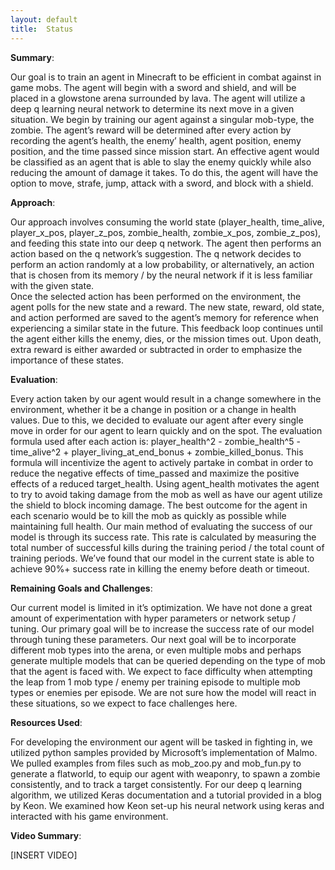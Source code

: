 ```yaml
---
layout: default
title:  Status
---
```


**Summary**:

Our goal is to train an agent in Minecraft to be efficient in combat against in game mobs. The agent will begin with a sword and shield, and will be placed in a glowstone arena surrounded by lava. The agent will utilize a deep q learning neural network to determine its next move in a given situation. We begin by training our agent against a singular mob-type, the zombie. The agent’s reward will be determined after every action by recording the agent’s health, the enemy’ health, agent position, enemy position, and the time passed since mission start. An effective agent would be classified as an agent that is able to slay the enemy quickly while also reducing the amount of damage it takes. To do this, the agent will have the option to move, strafe, jump, attack with a sword, and block with a shield.

**Approach**:

Our approach involves consuming the world state (player_health, time_alive, player_x_pos, player_z_pos, zombie_health, zombie_x_pos, zombie_z_pos), and feeding this state into our deep q network. The agent then performs an action based on the q network’s suggestion. The q network decides to perform an action randomly at a low probability, or alternatively, an action that is chosen from its memory / by the neural network if it is less familiar with the given state.<br/>
Once the selected action has been performed on the environment, the agent polls for the new state and a reward. The new state, reward, old state, and action performed are saved to the agent’s memory for reference when experiencing a similar state in the future. This feedback loop continues until the agent either kills the enemy, dies, or the mission times out. Upon death, extra reward is either awarded or subtracted in order to emphasize the importance of these states.

**Evaluation**:

Every action taken by our agent would result in a change somewhere in the environment,  whether it be a change in position or a change in health values. Due to this, we decided to evaluate our agent after every single move in order for our agent to learn quickly and on the spot. The evaluation formula used after each action is: player_health^2 - zombie_health^5 - time_alive^2 + player_living_at_end_bonus + zombie_killed_bonus. This formula will incentivize the agent to actively partake in combat in order to reduce the negative effects of time_passed and maximize the positive effects of a reduced target_health. Using agent_health motivates the agent to try to avoid taking damage from the mob as well as have our agent utilize the shield to block incoming damage. The best outcome for the agent in each scenario would be to kill the mob as quickly as possible while maintaining full health. Our main method of evaluating the success of our model is through its success rate. This rate is calculated by measuring the total number of successful kills during the training period / the total count of training periods. We’ve found that our model in the current state is able to achieve 90%+ success rate in killing the enemy before death or timeout.

**Remaining Goals and Challenges**:

Our current model is limited in it’s optimization. We have not done a great amount of experimentation with hyper parameters or network setup / tuning. Our primary goal will be to increase the success rate of our model through tuning these parameters. Our next goal will be to incorporate different mob types into the arena, or even multiple mobs and perhaps generate multiple models that can be queried depending on the type of mob that the agent is faced with. We expect to face difficulty when attempting the leap from 1 mob type / enemy per training episode to multiple mob types or enemies per episode. We are not sure how the model will react in these situations, so we expect to face challenges here.

**Resources Used**:

For developing the environment our agent will be tasked in fighting in, we utilized python samples provided by Microsoft’s implementation of Malmo. We pulled examples from files such as mob_zoo.py and mob_fun.py to generate a flatworld, to equip our agent with weaponry, to spawn a zombie consistently, and to track a target consistently. For our deep q learning algorithm, we utilized Keras documentation and a tutorial provided in a blog by Keon. We examined how Keon set-up his neural network using keras and interacted with his game environment.

**Video Summary**:

[INSERT VIDEO]